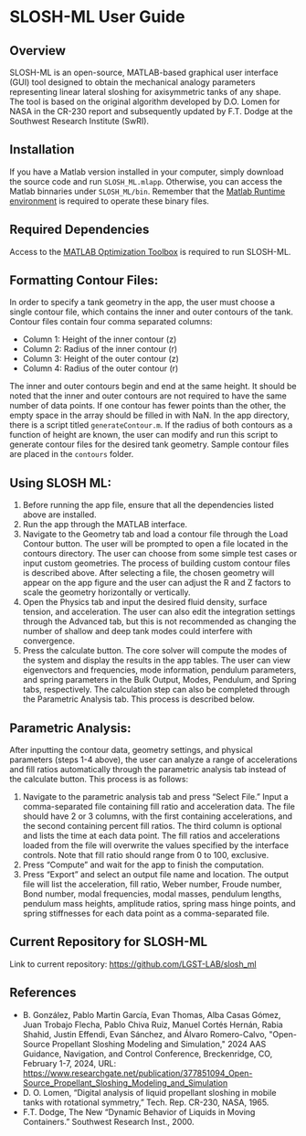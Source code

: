 # SLOSH-ML User Guide

## Overview
SLOSH-ML is an open-source, MATLAB-based graphical user interface (GUI) tool designed to obtain the mechanical analogy parameters representing linear lateral sloshing for axisymmetric tanks of any shape. The tool is based on the original algorithm developed by D.O. Lomen for NASA in the CR-230 report and subsequently updated by F.T. Dodge at the Southwest Research Institute (SwRI).

## Installation
If you have a Matlab version installed in your computer, simply download the source code and run `SLOSH_ML.mlapp`. Otherwise, you can access the Matlab binnaries under `SLOSH_ML/bin`. Remember that the [Matlab Runtime environment](https://www.mathworks.com/products/compiler/matlab-runtime.html) is required to operate these binary files. 

## Required Dependencies
Access to the [MATLAB Optimization Toolbox](https://www.mathworks.com/products/optimization.html) is required to run SLOSH-ML.

## Formatting Contour Files:
In order to specify a tank geometry in the app, the user must choose a single contour file, which contains the inner and outer contours of the tank. Contour files contain four comma separated columns: 
- Column 1: Height of the inner contour (z)
- Column 2: Radius of the inner contour (r)
- Column 3: Height of the outer contour (z)
- Column 4: Radius of the outer contour (r)
  
The inner and outer contours begin and end at the same height. It should be noted that the inner and outer contours are not required to have the same number of data points. If one contour has fewer points than the other, the empty space in the array should be filled in with NaN. In the app directory, there is a script titled `generateContour.m`. If the radius of both contours as a function of height are known, the user can modify and run this script to generate contour files for the desired tank geometry. Sample contour files are placed in the `contours` folder.

## Using SLOSH ML:
1. Before running the app file, ensure that all the dependencies listed above are installed. 
2. Run the app through the MATLAB interface.
3. Navigate to the Geometry tab and load a contour file through the Load Contour button. The user will be prompted to open a file located in the contours directory. The user can choose from some simple test cases or input custom geometries. The process of building custom contour files is described above. After selecting a file, the chosen geometry will appear on the app figure and the user can adjust the R and Z factors to scale the geometry horizontally or vertically.
4. Open the Physics tab and input the desired fluid density, surface tension, and acceleration. The user can also edit the integration settings through the Advanced tab, but this is not recommended as changing the number of shallow and deep tank modes could interfere with convergence.
5. Press the calculate button. The core solver will compute the modes of the system and display the results in the app tables. The user can view eigenvectors and frequencies, mode information, pendulum parameters, and spring parameters in the Bulk Output, Modes, Pendulum, and Spring tabs, respectively. The calculation step can also be completed through the Parametric Analysis tab. This process is described below.

## Parametric Analysis:
After inputting the contour data, geometry settings, and physical parameters (steps 1-4 above), the user can analyze a range of accelerations and fill ratios automatically through the parametric analysis tab instead of the calculate button. This process is as follows:
1. Navigate to the parametric analysis tab and press “Select File.” Input a comma-separated file containing fill ratio and acceleration data. The file should have 2 or 3 columns, with the first containing accelerations, and the second containing percent fill ratios. The third column is optional and lists the time at each data point. The fill ratios and accelerations loaded from the file will overwrite the values specified by the interface controls. Note that fill ratio should range from 0 to 100, exclusive.
2. Press “Compute” and wait for the app to finish the computation.
3. Press “Export” and select an output file name and location. The output file will list the acceleration, fill ratio, Weber number, Froude number, Bond number, modal frequencies, modal masses, pendulum lengths, pendulum mass heights, amplitude ratios, spring mass hinge points, and spring stiffnesses for each data point as a comma-separated file.

## Current Repository for SLOSH-ML
Link to current repository: https://github.com/LGST-LAB/slosh_ml

## References
- B. González, Pablo Martin García, Evan Thomas, Alba Casas Gómez, Juan Trobajo Flecha, Pablo Chiva Ruiz, Manuel Cortés Hernán, Rabia Shahid, Justin Effendi, Evan Sánchez, and Álvaro Romero-Calvo, "Open-Source Propellant Sloshing Modeling and Simulation," 2024 AAS Guidance, Navigation, and Control Conference, Breckenridge, CO, February 1-7, 2024, URL: https://www.researchgate.net/publication/377851094_Open-Source_Propellant_Sloshing_Modeling_and_Simulation
- D. O. Lomen, “Digital analysis of liquid propellant sloshing in mobile tanks with rotational symmetry,” Tech. Rep. CR-230, NASA, 1965.
- F.T. Dodge, The New “Dynamic Behavior of Liquids in Moving Containers.” Southwest Research Inst., 2000.
